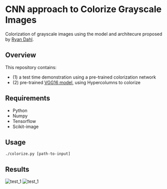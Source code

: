 # CNN approach to Colorize Grayscale Images

Colorization of grayscale images using the model and architecure proposed by [Ryan Dahl](http://tinyclouds.org/colorize/).

## Overview
This repository contains:
- (1) a test time demonstration using a pre-trained colorization network
- (2) pre-trained [VGG16 model](https://gist.github.com/ksimonyan/211839e770f7b538e2d8), using Hypercolumns to colorize

## Requirements

- Python
- Numpy
- Tensorflow
- Scikit-image

## Usage

```
./colorize.py [path-to-input]
```

## Results

![test_1](https://github.com/cameronfabbri/Colorful-Image-Colorization/blob/master/images/resized/testing/test_3.png?raw=true)
![test_1](https://github.com/cameronfabbri/Colorful-Image-Colorization/blob/master/images/resized/output/test_3_output.png?raw=true)

